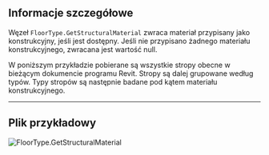 ## Informacje szczegółowe
Węzeł `FloorType.GetStructuralMaterial` zwraca materiał przypisany jako konstrukcyjny, jeśli jest dostępny. Jeśli nie przypisano żadnego materiału konstrukcyjnego, zwracana jest wartość null.

W poniższym przykładzie pobierane są wszystkie stropy obecne w bieżącym dokumencie programu Revit. Stropy są dalej grupowane według typów. Typy stropów są następnie badane pod kątem materiału konstrukcyjnego.
___
## Plik przykładowy

![FloorType.GetStructuralMaterial](./Revit.Elements.FloorType.GetStructuralMaterial_img.jpg)
